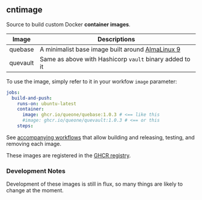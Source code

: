 ## cntimage

Source to build custom Docker **container images**.

| Image | Descriptions |
|---|---|
| quebase | A minimalist base image built around [AlmaLinux 9](https://almalinux.org/) |
| quevault | Same as above with Hashicorp `vault` binary added to it |

To use the image, simply refer to it in your workfow `image` parameter:

```yaml
jobs:
  build-and-push:
    runs-on: ubuntu-latest
    container:
      image: ghcr.io/queone/quebase:1.0.3 # <== like this
      #image: ghcr.io/queone/quevault:1.0.3 # <== or this
    steps:
```

See [accompanying workflows](https://github.com/queone/cntimage/actions) that allow building and releasing, testing, and removing each image.

These images are registered in the [GHCR registry](https://github.blog/news-insights/product-news/introducing-github-container-registry/).


### Development Notes

Development of these images is still in flux, so many things are likely to change at the moment.
